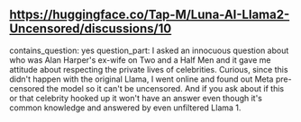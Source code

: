 ## https://huggingface.co/Tap-M/Luna-AI-Llama2-Uncensored/discussions/10

contains_question: yes
question_part: I asked an innocuous question about who was Alan Harper's ex-wife on Two and a Half Men and it gave me attitude about respecting the private lives of celebrities.  Curious, since this didn't happen with the original Llama, I went online and found out Meta pre-censored the model so it can't be uncensored. And if you ask about if this or that celebrity hooked up it won't have an answer even though it's common knowledge and answered by even unfiltered Llama 1.